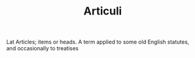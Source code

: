 ---
title: Articuli
letter: A
permalink: "/definitions/articuli.html"
body: Lat Articles; items or heads. A term applied to some old English statutes, and
  occasionally to treatises
published_at: '2018-07-07'
source: Black's Law Dictionary
layout: post
---